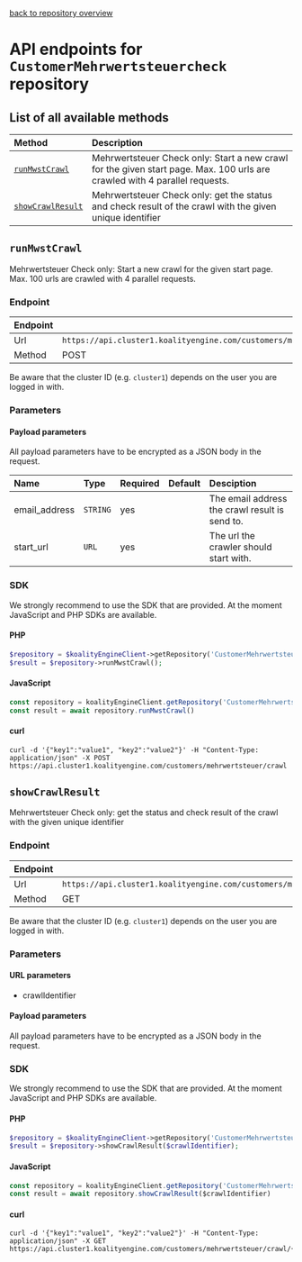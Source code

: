[back to repository overview](../RepositoryOverviews.md)
# API endpoints for `CustomerMehrwertsteuercheck` repository

## List of all available methods

| Method                                        | Description                                                            |
|:----------------------------------------------|:-----------------------------------------------------------------------|
| [`runMwstCrawl`](#runmwstcrawl) | Mehrwertsteuer Check only: Start a new crawl for the given start page. Max. 100 urls are crawled with 4 parallel requests. |
| [`showCrawlResult`](#showcrawlresult) | Mehrwertsteuer Check only: get the status and check result of the crawl with the given unique identifier |


## `runMwstCrawl`

Mehrwertsteuer Check only: Start a new crawl for the given start page. Max. 100 urls are crawled with 4 parallel requests.

### Endpoint
| Endpoint |                                                                       |
|:---------|:----------------------------------------------------------------------|
| Url      | ```https://api.cluster1.koalityengine.com/customers/mehrwertsteuer/crawl```|
| Method   | POST                                      |

Be aware that the cluster ID (e.g. `cluster1`) depends on the user you are logged in with.

### Parameters

#### Payload parameters

All payload parameters have to be encrypted as a JSON body in the request.

| Name                    | Type  | Required  | Default   | Desciption   |
|:----|:------|:----------|:-------------|:-------------|
| email_address  | `STRING` |  yes        |   | The email address the crawl result is send to.           |
| start_url  | `URL` |  yes        |   | The url the crawler should start with.           |

### SDK

We strongly recommend to use the SDK that are provided. At the moment JavaScript and PHP SDKs are available.

#### PHP
```php
$repository = $koalityEngineClient->getRepository('CustomerMehrwertsteuercheck');
$result = $repository->runMwstCrawl();
```

#### JavaScript

```javascript
const repository = koalityEngineClient.getRepository('CustomerMehrwertsteuercheck')
const result = await repository.runMwstCrawl()
```

#### curl

```shell
curl -d '{"key1":"value1", "key2":"value2"}' -H "Content-Type: application/json" -X POST https://api.cluster1.koalityengine.com/customers/mehrwertsteuer/crawl
```


## `showCrawlResult`

Mehrwertsteuer Check only: get the status and check result of the crawl with the given unique identifier

### Endpoint
| Endpoint |                                                                       |
|:---------|:----------------------------------------------------------------------|
| Url      | ```https://api.cluster1.koalityengine.com/customers/mehrwertsteuer/crawl/{crawlIdentifier}```|
| Method   | GET                                      |

Be aware that the cluster ID (e.g. `cluster1`) depends on the user you are logged in with.

### Parameters

#### URL parameters
 - crawlIdentifier

#### Payload parameters

All payload parameters have to be encrypted as a JSON body in the request.


### SDK

We strongly recommend to use the SDK that are provided. At the moment JavaScript and PHP SDKs are available.

#### PHP
```php
$repository = $koalityEngineClient->getRepository('CustomerMehrwertsteuercheck');
$result = $repository->showCrawlResult($crawlIdentifier);
```

#### JavaScript

```javascript
const repository = koalityEngineClient.getRepository('CustomerMehrwertsteuercheck')
const result = await repository.showCrawlResult($crawlIdentifier)
```

#### curl

```shell
curl -d '{"key1":"value1", "key2":"value2"}' -H "Content-Type: application/json" -X GET https://api.cluster1.koalityengine.com/customers/mehrwertsteuer/crawl/{crawlIdentifier}
```

